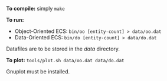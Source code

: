 **To compile:** simply `make`

**To run:**
* Object-Oriented ECS: `bin/oo [entity-count] > data/oo.dat`
* Data-Oriented ECS: `bin/do [entity-count] > data/do.dat`

Datafiles are to be stored in the *data* directory.

**To plot:** `tools/plot.sh data/oo.dat data/do.dat`

Gnuplot must be installed.
